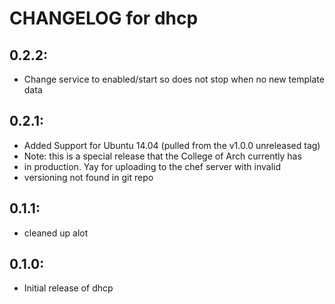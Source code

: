 # CHANGELOG for dhcp

## 0.2.2:

* Change service to enabled/start so does not stop when no new template data

## 0.2.1:

* Added Support for Ubuntu 14.04 (pulled from the v1.0.0 unreleased tag)
* Note: this is a special release that the College of Arch currently has
*  in production.  Yay for uploading to the chef server with invalid
*  versioning not found in git repo

## 0.1.1:

* cleaned up alot

## 0.1.0:

* Initial release of dhcp
